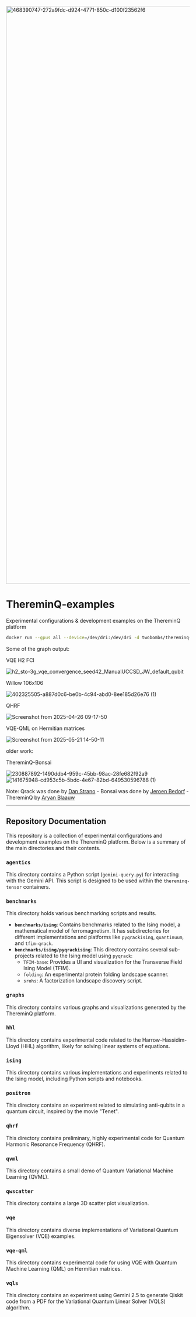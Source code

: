 <img width="5978" height="1578" alt="468390747-272a9fdc-d924-4771-850c-d100f23562f6" src="https://github.com/user-attachments/assets/28d7ad12-e406-40b3-88f9-1c8ac45a6556" />


# ThereminQ-examples

Experimental configurations & development examples on the ThereminQ platform

```bash
docker run --gpus all --device=/dev/dri:/dev/dri -d twobombs/thereminq-tensors:jupyter [-m 16g --memory-swap 320g]
````

Some of the graph output:

VQE H2 FCI

![h2_sto-3g_vqe_convergence_seed42_ManualUCCSD_JW_default_qubit](https://github.com/user-attachments/assets/00f881b6-73e5-4554-a258-b4de190abf00)

Willow 106x106

![402325505-a887d0c6-be0b-4c94-abd0-8ee185d26e76 (1)](https://github.com/user-attachments/assets/991f546c-2b40-483a-9d14-4fa19a8a5ee8)

QHRF

![Screenshot from 2025-04-26 09-17-50](https://github.com/user-attachments/assets/01a3b824-ab49-4d34-af55-48ce7585f216)


VQE-QML on Hermitian matrices

![Screenshot from 2025-05-21 14-50-11](https://github.com/user-attachments/assets/c42ea5a2-cd38-4b9b-bd0d-d4e45715236d)


older work:

ThereminQ-Bonsai

![230887892-1490ddb4-959c-45bb-98ac-28fe682f92a9](https://github.com/user-attachments/assets/a093653a-e7c1-4747-a85a-6cc24f271923)
![141675948-cd953c5b-5bdc-4e67-82bd-649530596788 (1)](https://github.com/user-attachments/assets/4d1ffde1-e3e2-4238-b66f-2ef3258d6d5d)

Note: Qrack was done by [Dan Strano](https://github.com/unitaryfund/qrack) - Bonsai was done by [Jeroen Bedorf](https://github.com/treecode/Bonsai) - ThereminQ by [Aryan Blaauw](https://github.com/twobombs)

---

## Repository Documentation

This repository is a collection of experimental configurations and development examples on the ThereminQ platform. Below is a summary of the main directories and their contents.

### `agentics`

This directory contains a Python script (`gemini-query.py`) for interacting with the Gemini API. This script is designed to be used within the `thereminq-tensor` containers.

### `benchmarks`

This directory holds various benchmarking scripts and results.

*   **`benchmarks/ising`**: Contains benchmarks related to the Ising model, a mathematical model of ferromagnetism. It has subdirectories for different implementations and platforms like `pyqrackising`, `quantinuum`, and `tfim-qrack`.
*   **`benchmarks/ising/pyqrackising`**: This directory contains several sub-projects related to the Ising model using `pyqrack`:
    *   `TFIM-base`: Provides a UI and visualization for the Transverse Field Ising Model (TFIM).
    *   `folding`: An experimental protein folding landscape scanner.
    *   `srohs`: A factorization landscape discovery script.

### `graphs`

This directory contains various graphs and visualizations generated by the ThereminQ platform.

### `hhl`

This directory contains experimental code related to the Harrow-Hassidim-Lloyd (HHL) algorithm, likely for solving linear systems of equations.

### `ising`

This directory contains various implementations and experiments related to the Ising model, including Python scripts and notebooks.

### `positron`

This directory contains an experiment related to simulating anti-qubits in a quantum circuit, inspired by the movie "Tenet".

### `qhrf`

This directory contains preliminary, highly experimental code for Quantum Harmonic Resonance Frequency (QHRF).

### `qvml`

This directory contains a small demo of Quantum Variational Machine Learning (QVML).

### `qwscatter`

This directory contains a large 3D scatter plot visualization.

### `vqe`

This directory contains diverse implementations of Variational Quantum Eigensolver (VQE) examples.

### `vqe-qml`

This directory contains experimental code for using VQE with Quantum Machine Learning (QML) on Hermitian matrices.

### `vqls`

This directory contains an experiment using Gemini 2.5 to generate Qiskit code from a PDF for the Variational Quantum Linear Solver (VQLS) algorithm.
